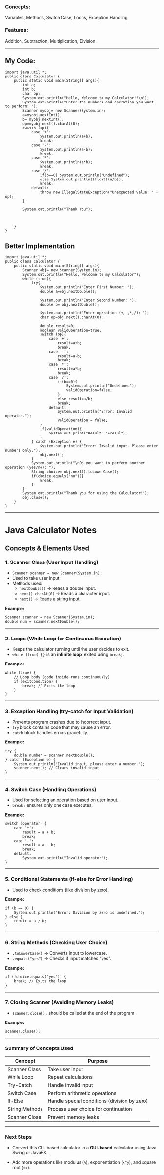 ### Concepts:
Variables, Methods, Switch Case, Loops, Exception Handling

### Features:
Addition, Subtraction, Multiplication, Division


---
## My Code:
```
import java.util.*;  
public class Calculator {  
    public static void main(String[] args){  
        int a;  
        int b;  
        char op;  
        System.out.println("Hello, Welcome to my Calculator!!\n");  
        System.out.println("Enter the numbers and operation you want to perform: ");  
        Scanner myobj= new Scanner(System.in);  
        a=myobj.nextInt();  
        b= myobj.nextInt();  
        op=myobj.next().charAt(0);  
        switch (op){  
            case '+':  
                System.out.println(a+b);  
                break;  
            case '-':  
                System.out.println(a-b);  
                break;  
            case '*':  
                System.out.println(a*b);  
                break;  
            case '/':  
                if(b==0) System.out.println("Undefined");  
                else System.out.println((float)(a/b));  
                break;  
            default:  
                throw new IllegalStateException("Unexpected value: " + op);  
        }  
  
        System.out.println("Thank You");  
  
  
  
    }  
}
```

## Better Implementation
```
import java.util.*;  
public class Calculator {  
    public static void main(String[] args){  
        Scanner obj= new Scanner(System.in);  
        System.out.println("Hello, Welcome to my Calculator");  
        while (true){  
            try{  
                System.out.println("Enter First Number: ");  
                double a=obj.nextDouble();  
  
                System.out.println("Enter Second Number: ");  
                double b= obj.nextDouble();  
  
                System.out.println("Enter operation (+,-,*,/): ");  
                char op=obj.next().charAt(0);  
  
                double result=0;  
                boolean validOperation=true;  
                switch (op){  
                    case '+':  
                        result=a+b;  
                        break;  
                    case '-':  
                        result=a-b;  
                        break;  
                    case '*':  
                        result=a*b;  
                        break;  
                    case '/':  
                        if(b==0){  
                            System.out.println("Undefined");  
                            validOperation=false;  
                        }  
                        else result=a/b;  
                        break;  
                    default:  
                        System.out.println("Error: Invalid operator.");  
                        validOperation = false;  
                }  
                if(validOperation){  
                    System.out.print("Result: "+result);  
                }  
            } catch (Exception e) {  
                System.out.println("Error: Invalid input. Please enter numbers only.");  
                obj.next();  
            }  
            System.out.println("\nDo you want to perform another operation (yes/no): ");  
            String choice= obj.next().toLowerCase();  
            if(choice.equals("no")){  
                break;  
            }  
        }  
        System.out.println("Thank you for using the Calculator!");  
        obj.close();  
    }  
}
```


---
# Java Calculator Notes

## **Concepts & Elements Used**

### **1. Scanner Class (User Input Handling)**

- `Scanner scanner = new Scanner(System.in);`
- Used to take user input.
- Methods used:
    - `nextDouble()` → Reads a double input.
    - `next().charAt(0)` → Reads a character input.
    - `next()` → Reads a string input.


**Example:**

```
Scanner scanner = new Scanner(System.in);
double num = scanner.nextDouble();
```

---

### **2. Loops (While Loop for Continuous Execution)**

- Keeps the calculator running until the user decides to exit.
- `while (true) {}` is an **infinite loop**, exited using `break;`.

**Example:**

```
while (true) {
    // Loop body (code inside runs continuously)
    if (exitCondition) {
        break; // Exits the loop
    }
}
```

---

### **3. Exception Handling (try-catch for Input Validation)**

- Prevents program crashes due to incorrect input.
- `try` block contains code that may cause an error.
- `catch` block handles errors gracefully.

**Example:**

```
try {
    double number = scanner.nextDouble();
} catch (Exception e) {
    System.out.println("Invalid input, please enter a number.");
    scanner.next(); // Clears invalid input
}
```

---

### **4. Switch Case (Handling Operations)**

- Used for selecting an operation based on user input.
- `break;` ensures only one case executes.

**Example:**

```
switch (operator) {
    case '+':
        result = a + b;
        break;
    case '-':
        result = a - b;
        break;
    default:
        System.out.println("Invalid operator");
}
```

---

### **5. Conditional Statements (if-else for Error Handling)**

- Used to check conditions (like division by zero).

**Example:**

```
if (b == 0) {
    System.out.println("Error: Division by zero is undefined.");
} else {
    result = a / b;
}
```

---

### **6. String Methods (Checking User Choice)**

- `.toLowerCase()` → Converts input to lowercase.
- `.equals("yes")` → Checks if input matches "yes".

**Example:**

```
if (!choice.equals("yes")) {
    break; // Exits the loop
}
```

---

### **7. Closing Scanner (Avoiding Memory Leaks)**

- `scanner.close();` should be called at the end of the program.

**Example:**

```
scanner.close();
```

---

### **Summary of Concepts Used**

|Concept|Purpose|
|---|---|
|Scanner Class|Take user input|
|While Loop|Repeat calculations|
|Try-Catch|Handle invalid input|
|Switch Case|Perform arithmetic operations|
|If-Else|Handle special conditions (division by zero)|
|String Methods|Process user choice for continuation|
|Scanner Close|Prevent memory leaks|

---

### **Next Steps**

- Convert this CLI-based calculator to a **GUI-based** calculator using Java Swing or JavaFX.
    
- Add more operations like modulus (`%`), exponentiation (`x^y`), and square root (`√x`).